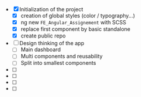 - [x] Initialization of the project
  - [x] creation of global styles (color / typography...)
  - [x] ng new `FE_Angular_Assignement` with SCSS
  - [x] replace first component by basic standalone
  - [x] create public repo
- [ ] Design thinking of the app
  - [ ] Main dashboard
  - [ ] Multi components and reusability
  - [ ] Split into smallest components
- [ ]
- [ ]
- [ ]
- [ ]
